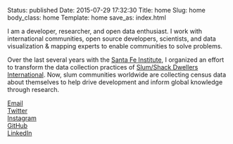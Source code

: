 Status: published
Date: 2015-07-29 17:32:30
Title: home
Slug: home
body_class: home
Template: home
save_as: index.html

I am a developer, researcher, and open data enthusiast.
I work with international communities, open source developers, scientists, and data visualization & mapping experts to enable communities to solve problems.

Over the last several years with the [Santa Fe Institute](http://santafe.edu/research/informal-settlements/), I organized an effort to transform the data collection practices of [Slum/Shack Dwellers International](http://www.sdinet.org/).
Now, slum communities worldwide are collecting census data about themselves to help drive development and inform global knowledge through research.


<div class="pure-g">
<div class="small-caps external-link pure-u-1-3 pure-u-sm-1-5"><a href="mailto:&#106;&#111;&#101;&#064;&#106;&#111;&#101;&#097;&#104;&#097;&#110;&#100;&#046;&#099;&#111;&#109;" rel="me">Email</a></div>
<div class="small-caps external-link pure-u-1-3 pure-u-sm-1-5"><a href="http://twitter.com/joeahand" rel="me">Twitter</a></div>
<div class="small-caps external-link pure-u-1-3 pure-u-sm-1-5"><a href="https://instagram.com/joeahand/" rel="me">Instagram</a></div>
<div class="small-caps external-link pure-u-1-2 pure-u-sm-1-5"><a href="http://github.com/joehand" rel="me">GitHub</a></div>
<div class="small-caps external-link pure-u-1-2 pure-u-sm-1-5"><a href="https://www.linkedin.com/in/joeahand" rel="me">LinkedIn</a></div>
</div>